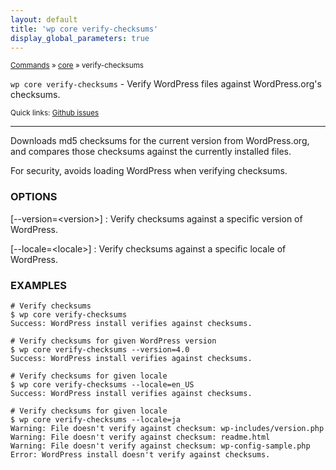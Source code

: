 ```yaml
---
layout: default
title: 'wp core verify-checksums'
display_global_parameters: true
---
```


<small>[Commands](/commands/) &raquo; [core](/commands/core/) &raquo; verify-checksums</small>

`wp core verify-checksums` - Verify WordPress files against WordPress.org's checksums.

<small>Quick links: <a href="https://github.com/wp-cli/wp-cli/issues?q=is%3Aopen+label%3Acommand%3Acore-verify-checksums+sort%3Aupdated-desc">Github issues</a></small>

<hr />

Downloads md5 checksums for the current version from WordPress.org, and
compares those checksums against the currently installed files.

For security, avoids loading WordPress when verifying checksums.

### OPTIONS

[\--version=&lt;version&gt;]
: Verify checksums against a specific version of WordPress.

[\--locale=&lt;locale&gt;]
: Verify checksums against a specific locale of WordPress.

### EXAMPLES

    # Verify checksums
    $ wp core verify-checksums
    Success: WordPress install verifies against checksums.

    # Verify checksums for given WordPress version
    $ wp core verify-checksums --version=4.0
    Success: WordPress install verifies against checksums.

    # Verify checksums for given locale
    $ wp core verify-checksums --locale=en_US
    Success: WordPress install verifies against checksums.

    # Verify checksums for given locale
    $ wp core verify-checksums --locale=ja
    Warning: File doesn't verify against checksum: wp-includes/version.php
    Warning: File doesn't verify against checksum: readme.html
    Warning: File doesn't verify against checksum: wp-config-sample.php
    Error: WordPress install doesn't verify against checksums.




